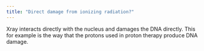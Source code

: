 ```yaml
---
title: "Direct damage from ionizing radiation?"
---
```

Xray interacts directly with the nucleus and damages the DNA directly. This for example is the way that the protons used in proton therapy produce DNA damage.

